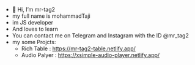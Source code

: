 - 👋 Hi, I’m mr-tag2
- my full name is mohammadTaji
- im JS developer
- And loves to learn
- You can contact me on Telegram and Instagram with the ID @mr_tag2
- my some Projcts:
  - Rich Table : https://mr-tag2-table.netlify.app/
  - Audio Palyer : https://xsimple-audio-player.netlify.app/
